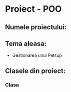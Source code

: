 # Proiect - POO

## Numele proiectului:

## Tema aleasa:
- Gestionarea unui Petsop

## Clasele din proiect:

### Clasa 
